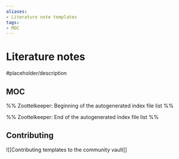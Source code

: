 ```yaml
---
aliases:
- Literature note templates
tags: 
- MOC
---
```


# Literature notes

#placeholder/description 

## MOC

%% Zoottelkeeper: Beginning of the autogenerated index file list  %%

%% Zoottelkeeper: End of the autogenerated index file list  %%

## Contributing

![[Contributing templates to the community vault]]
